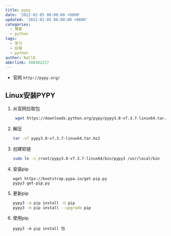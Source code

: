 ```yaml
---
title: pypy
date: '2022-02-05 00:00:00 +0800'
updated: '2022-02-05 00:00:00 +0800'
categories:
  - 博客
  - python
tags:
  - 学习
  - 后端
  - python
author: NaClO
abbrlink: 398302257
---
```


- 官网 `http://pypy.org/`

## Linux安装PYPY

1. 从官网拉取包

   ```bash
    wget https://downloads.python.org/pypy/pypy3.8-v7.3.7-linux64.tar.bz2
   ```

2. 解压

   ```bash
   tar -xf pypy3.8-v7.3.7-linux64.tar.bz2
   ```

3. 创建软链

   ```bash
   sudo ln -s /root/pypy3.8-v7.3.7-linux64/bin/pypy3 /usr/local/bin
   ```

4. 安装pip

   ```
   wget https://bootstrap.pypa.io/get-pip.py
   pypy3 get-pip.py
   ```

5. 更新pip

   ```bash
   pypy3 -m pip install -U pip
   pypy3 -m pip install --upgrade pip
   ```

6. 使用pip

   ```
   pypy3 -m pip install 包
   ```

   